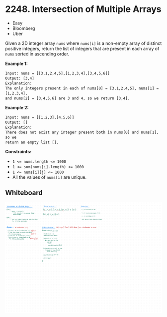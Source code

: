 # 2248. Intersection of Multiple Arrays
- Easy
- Bloomberg
- Uber

Given a 2D integer array `nums` where `nums[i]` is a non-empty array of distinct
positive integers, return the list of integers that are present in each array of
`nums` sorted in ascending order.

**Example 1:**
```
Input: nums = [[3,1,2,4,5],[1,2,3,4],[3,4,5,6]]
Output: [3,4]
Explanation:
The only integers present in each of nums[0] = [3,1,2,4,5], nums[1] = [1,2,3,4],
and nums[2] = [3,4,5,6] are 3 and 4, so we return [3,4].
```

**Example 2:**
```
Input: nums = [[1,2,3],[4,5,6]]
Output: []
Explanation:
There does not exist any integer present both in nums[0] and nums[1], so we
return an empty list [].
```

**Constraints:**
- `1 <= nums.length <= 1000`
- `1 <= sum(nums[i].length) <= 1000`
- `1 <= nums[i][j] <= 1000`
- All the values of `nums[i]` are unique.

## Whiteboard
![Whiteboard Image 01][whiteboard-image-01]

<!-- Refs -->
[whiteboard-image-01]: whiteboard-01.jpg

